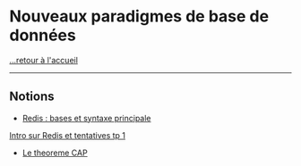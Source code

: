 # Nouveaux paradigmes de base de données

[...retour à l'accueil](../../README.md)

---

## Notions

- [Redis : bases et syntaxe principale](./notes/base_redis.md)

[Intro sur Redis et tentatives tp 1](./temp.md)

- [Le theoreme CAP](./notes/cap.md)